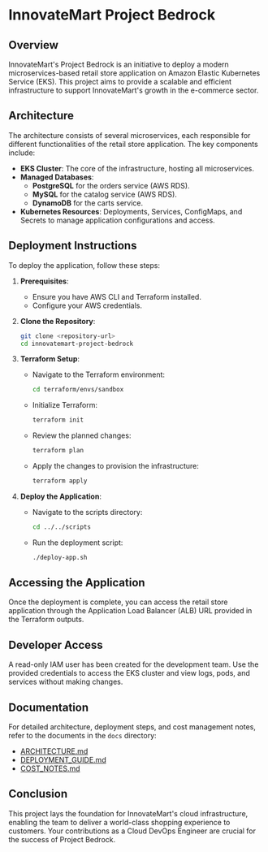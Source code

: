 # InnovateMart Project Bedrock

## Overview
InnovateMart's Project Bedrock is an initiative to deploy a modern microservices-based retail store application on Amazon Elastic Kubernetes Service (EKS). This project aims to provide a scalable and efficient infrastructure to support InnovateMart's growth in the e-commerce sector.

## Architecture
The architecture consists of several microservices, each responsible for different functionalities of the retail store application. The key components include:

- **EKS Cluster**: The core of the infrastructure, hosting all microservices.
- **Managed Databases**:
  - **PostgreSQL** for the orders service (AWS RDS).
  - **MySQL** for the catalog service (AWS RDS).
  - **DynamoDB** for the carts service.
- **Kubernetes Resources**: Deployments, Services, ConfigMaps, and Secrets to manage application configurations and access.

## Deployment Instructions
To deploy the application, follow these steps:

1. **Prerequisites**:
   - Ensure you have AWS CLI and Terraform installed.
   - Configure your AWS credentials.

2. **Clone the Repository**:
   ```bash
   git clone <repository-url>
   cd innovatemart-project-bedrock
   ```

3. **Terraform Setup**:
   - Navigate to the Terraform environment:
     ```bash
     cd terraform/envs/sandbox
     ```
   - Initialize Terraform:
     ```bash
     terraform init
     ```
   - Review the planned changes:
     ```bash
     terraform plan
     ```
   - Apply the changes to provision the infrastructure:
     ```bash
     terraform apply
     ```

4. **Deploy the Application**:
   - Navigate to the scripts directory:
     ```bash
     cd ../../scripts
     ```
   - Run the deployment script:
     ```bash
     ./deploy-app.sh
     ```

## Accessing the Application
Once the deployment is complete, you can access the retail store application through the Application Load Balancer (ALB) URL provided in the Terraform outputs.

## Developer Access
A read-only IAM user has been created for the development team. Use the provided credentials to access the EKS cluster and view logs, pods, and services without making changes.

## Documentation
For detailed architecture, deployment steps, and cost management notes, refer to the documents in the `docs` directory:
- [ARCHITECTURE.md](docs/ARCHITECTURE.md)
- [DEPLOYMENT_GUIDE.md](docs/DEPLOYMENT_GUIDE.md)
- [COST_NOTES.md](docs/COST_NOTES.md)

## Conclusion
This project lays the foundation for InnovateMart's cloud infrastructure, enabling the team to deliver a world-class shopping experience to customers. Your contributions as a Cloud DevOps Engineer are crucial for the success of Project Bedrock.
